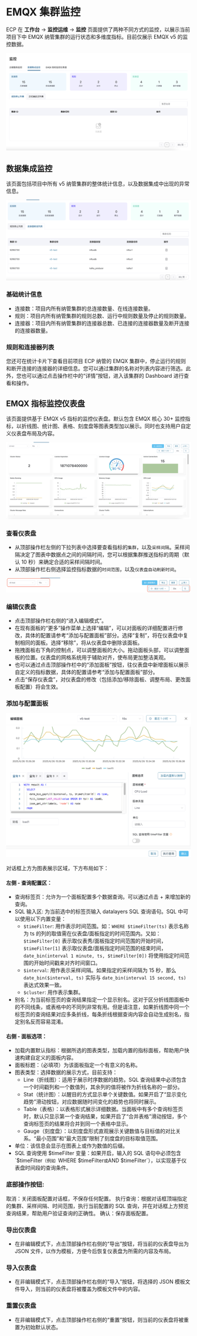 # EMQX 集群监控

ECP 在 **工作台** -> **监控运维** -> **监控** 页面提供了两种不同方式的监控，以展示当前项目下中 EMQX 纳管集群的运行状态和多维度指标。目前仅展示 EMQX v5 的监控数据。

![cluster-monitor](_assets/cluster-monitor.png)

## 数据集成监控

该页面包括项目中所有 v5 纳管集群的整体统计信息，以及数据集成中出现的异常信息。

![cluster-data-integration-monitor](_assets/cluster-data-integration-monitor.png)

### 基础统计信息

- 连接数：项目内所有纳管集群的总连接数量、在线连接数量。
- 规则：项目内所有纳管集群的规则总数、运行中规则数量及停止的规则数量。
- 连接器：项目内所有纳管集群的连接器总数、已连接的连接器数量及断开连接的连接器数量。

### 规则和连接器列表

您还可在统计卡片下查看目前项目 ECP 纳管的 EMQX 集群中，停止运行的规则和断开连接的连接器的详细信息。您可以通过集群的名称对列表内容进行筛选。此外，您也可以通过点击操作栏中的“详情”按钮，进入该集群的 Dashboard 进行查看和操作。

## EMQX 指标监控仪表盘

该页面提供基于 EMQX v5 指标的监控仪表盘。默认包含 EMQX 核心 30+ 监控指标，以折线图、统计图、表格、刻度盘等图表类型加以展示。同时也支持用户自定义仪表盘布局及内容。

![cluster-emqx-monitor](_assets/cluster-emqx-monitor.png)

### 查看仪表盘
- 从顶部操作栏左侧的下拉列表中选择要查看指标的`集群`，以及`采样间隔`。采样间隔决定了图表中数据点之间的间隔时间，您可以根据集群推送指标的周期（默认 10 秒）来确定合适的采样间隔时间。
- 从顶部操作栏右侧选择监控指标数据的`时间范围`，以及`仪表盘自动刷新时间`。

![cluster-monitor-top-bar](_assets/cluster-monitor-top-bar.png)

### 编辑仪表盘
- 点击顶部操作栏右侧的“进入编辑模式”。
- 在现有面板的“更多”操作菜单上选择“编辑”，可以对面板的详细配置进行修改，具体的配置请参考“添加与配置面板”部分。选择“复制”，将在仪表盘中复制相同的面板。选择“移除”，将从仪表盘中删除该面板。
- 拖拽面板右下角的控制点，可以调整面板的大小。拖动面板头部，可以调整面板的位置。仪表盘的网格系统用于辅助对齐，使布局更加整洁美观。
- 也可以通过点击顶部操作栏中的“添加面板”按钮，往仪表盘中新增面板以展示自定义的指标数据，具体的配置请参考“添加与配置面板”部分。
- 点击“保存仪表盘”，对仪表盘的修改（包括添加/移除面板、调整布局、更改面板配置）将会生效。

### 添加与配置面板

![cluster-monitor-edit](_assets/cluster-monitor-edit.png)

对话框上方为图表展示区域，下方布局如下：
#### 左侧 - 查询配置区：
- 查询标签页：允许为一个面板配置多个数据查询。可以通过点击 + 来增加新的查询。
- SQL 输入区: 为当前选中的标签页输入 datalayers SQL 查询语句。SQL 中可以使用以下内置变量：
  - `$timeFilter`: 用作表示时间范围。如：`WHERE $timeFilter(ts)` 表示名称为 ts 的列的取值需在仪表盘/面板指定的时间范围内。又如：`$timeFilter[0]` 表示取仪表秀/面板指定时间范围的开始时间，`$timeFilter[1]` 表示取仪表盘/面板指定时间范围的结束时间，`date_bin(interval 1 minute, ts, $timeFilter[0])` 将使用指定时间范围的开始时间戳来对齐时间窗口。
  - `$interval`: 用作表示采样间隔。如果指定的采样间隔为 15 秒，那么 `date_bin($interval, ts)` 实际与 `date_bin(interval 15 second, ts)` 表达式效果一致。
  - `$cluster`: 用作表示集群。
- 别名：为当前标签页的查询结果指定一个显示别名。这对于区分折线图面板中的不同线条，或表格中的不同列非常有用。但是请注意，如果折线图中同一个标签页的查询结果对应多条折线，每条折线根据查询内容会自动生成别名，指定别名反而容易混淆。

#### 右侧 - 面板选项：
- 加载内置默认指标：根据所选的图表类型，加载内置的指标面板，帮助用户快速构建自定义的面板内容。
- 面板标题：（必填项）为该面板指定一个有意义的名称。
- 图表类型：选择数据的展示方式，目前支持：
  - Line（折线图）：适用于展示时序数据的趋势。SQL 查询结果中必须包含一个时间戳列和一个数值列，其余列的值将被作为折线名称的一部分。
  - Stat（统计图）：以醒目的方式显示单个关键数值。如果开启了“显示变化趋势”滑动按钮，对应数据随时间变化的趋势也将同时展示。
  - Table（表格）：以表格形式展示详细数据。当面板中有多个查询标签页时，默认只显示第一个查询结果，如果开启了“合并表格”滑动按钮，多个查询标签页的结果将合并到同一个表格中显示。
  - Gauge（刻度盘）：以刻度盘形式直观展示关键数值与目标值的对比关系。“最小范围”和“最大范围”限制了刻度盘的目标取值范围。
- 单位：该信息会显示在图表上或作为数值的后缀。
- SQL 查询使用 $timeFilter 变量：如果开启，输入的 SQL 语句中必须包含 `$timeFilter`（例如 `WHERE $timeFilter` 或 `AND $timeFilter`），以实现基于仪表盘时间段的查询条件。

### 底部操作按钮:
取消：关闭面板配置对话框，不保存任何配置。
执行查询：根据对话框顶端指定的集群、采样间隔、时间范围，执行当前配置的 SQL 查询，并在对话框上方预览查询结果，帮助用户验证查询的正确性。
确认：保存面板配置。

### 导出仪表盘
- 在非编辑模式下，点击顶部操作栏右侧的“导出”按钮，将当前的仪表盘导出为 JSON 文件，以作为模板，方便今后恢复仪表盘为所需的内容及布局。

### 导入仪表盘
- 在非编辑模式下，点击顶部操作栏右侧的“导入”按钮，将选择的 JSON 模板文件导入，则当前的仪表盘将被覆盖为模板文件中的内容。

### 重置仪表盘
- 在非编辑模式下，点击顶部操作栏右侧的“重置”按钮，则当前的仪表盘将被重置为初始默认状态。